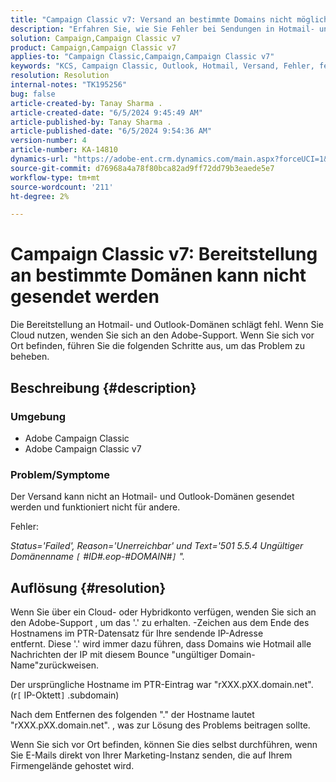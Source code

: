 ```yaml
---
title: "Campaign Classic v7: Versand an bestimmte Domains nicht möglich"
description: "Erfahren Sie, wie Sie Fehler bei Sendungen in Hotmail- und Outlook-Domänen beheben können."
solution: Campaign,Campaign Classic v7
product: Campaign,Campaign Classic v7
applies-to: "Campaign Classic,Campaign,Campaign Classic v7"
keywords: "KCS, Campaign Classic, Outlook, Hotmail, Versand, Fehler, fehlgeschlagen"
resolution: Resolution
internal-notes: "TK195256"
bug: false
article-created-by: Tanay Sharma .
article-created-date: "6/5/2024 9:45:49 AM"
article-published-by: Tanay Sharma .
article-published-date: "6/5/2024 9:54:36 AM"
version-number: 4
article-number: KA-14810
dynamics-url: "https://adobe-ent.crm.dynamics.com/main.aspx?forceUCI=1&pagetype=entityrecord&etn=knowledgearticle&id=2784ba5d-2023-ef11-840b-6045bd0065b6"
source-git-commit: d76968a4a78f80bca82ad9ff72dd79b3eaede5e7
workflow-type: tm+mt
source-wordcount: '211'
ht-degree: 2%

---
```


# Campaign Classic v7: Bereitstellung an bestimmte Domänen kann nicht gesendet werden


Die Bereitstellung an Hotmail- und Outlook-Domänen schlägt fehl. Wenn Sie Cloud nutzen, wenden Sie sich an den Adobe-Support. Wenn Sie sich vor Ort befinden, führen Sie die folgenden Schritte aus, um das Problem zu beheben.

## Beschreibung {#description}


### Umgebung

- Adobe Campaign Classic
- Adobe Campaign Classic v7


### Problem/Symptome

Der Versand kann nicht an Hotmail- und Outlook-Domänen gesendet werden und funktioniert nicht für andere.

Fehler:

*Status=&#39;Failed&#39;, Reason=&#39;Unerreichbar&#39; und Text=&#39;501 5.5.4 Ungültiger Domänenname `[` #ID#.eop-#DOMAIN#`]` &quot;.*





## Auflösung {#resolution}


Wenn Sie über ein Cloud- oder Hybridkonto verfügen, wenden Sie sich an den Adobe-Support , um das &#39;.&#39; zu erhalten. -Zeichen aus dem Ende des Hostnamens im PTR-Datensatz für Ihre sendende IP-Adresse entfernt. Diese &#39;.&#39; wird immer dazu führen, dass Domains wie Hotmail alle Nachrichten der IP mit diesem Bounce &quot;ungültiger Domain-Name&quot;zurückweisen.

Der ursprüngliche Hostname im PTR-Eintrag war &quot;rXXX.pXX.domain.net&quot;. (r`[` IP-Oktett`]` .subdomain)

Nach dem Entfernen des folgenden &quot;.&quot; der Hostname lautet &quot;rXXX.pXX.domain.net&quot;. , was zur Lösung des Problems beitragen sollte.

Wenn Sie sich vor Ort befinden, können Sie dies selbst durchführen, wenn Sie E-Mails direkt von Ihrer Marketing-Instanz senden, die auf Ihrem Firmengelände gehostet wird.
